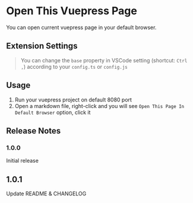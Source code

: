 # Open This Vuepress Page

You can open current vuepress page in your default browser.

## Extension Settings

> You can change the `base` property in VSCode setting (shortcut: `Ctrl ,`) according to your `config.ts` or `config.js`

## Usage
1. Run your vuepress project on default 8080 port
2. Open a markdown file, right-click and you will see `Open This Page In Default Browser` option, click it

## Release Notes

### 1.0.0

Initial release

## 1.0.1

Update README & CHANGELOG
